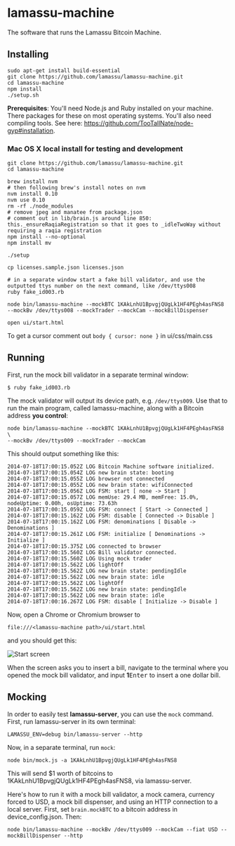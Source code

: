 # lamassu-machine
The software that runs the Lamassu Bitcoin Machine.

## Installing

```
sudo apt-get install build-essential
git clone https://github.com/lamassu/lamassu-machine.git
cd lamassu-machine
npm install
./setup.sh
```

**Prerequisites**: You'll need Node.js and Ruby installed on your machine. There packages for these on most operating systems. You'll also need compiling tools. See here: https://github.com/TooTallNate/node-gyp#installation.

### Mac OS X local install for testing and development

```
git clone https://github.com/lamassu/lamassu-machine.git
cd lamassu-machine

brew install nvm
# then following brew's install notes on nvm
nvm install 0.10
nvm use 0.10
rm -rf ./node_modules
# remove jpeg and manatee from package.json
# comment out in lib/brain.js around line 850: this._ensureRaqiaRegistration so that it goes to _idleTwoWay without requiring a raqia registration
npm install --no-optional
npm install mv

./setup

cp licenses.sample.json licenses.json

# in a separate window start a fake bill validator, and use the outputted ttys number on the next command, like /dev/ttys008
ruby fake_id003.rb

node bin/lamassu-machine --mockBTC 1KAkLnhU1BpvgjQUgLk1HF4PEgh4asFNS8 --mockBv /dev/ttys008 --mockTrader --mockCam --mockBillDispenser

open ui/start.html
```

To get a cursor comment out `body { cursor: none }` in ui/css/main.css

## Running

First, run the mock bill validator in a separate terminal window:

```
$ ruby fake_id003.rb
```

The mock validator will output its device path, e.g. ```/dev/ttys009```.
Use that to run the main program, called lamassu-machine, along with a Bitcoin
address **you control**:

```
node bin/lamassu-machine --mockBTC 1KAkLnhU1BpvgjQUgLk1HF4PEgh4asFNS8 \
--mockBv /dev/ttys009 --mockTrader --mockCam
```

This should output something like this:

```
2014-07-18T17:00:15.052Z LOG Bitcoin Machine software initialized.
2014-07-18T17:00:15.054Z LOG new brain state: booting
2014-07-18T17:00:15.055Z LOG browser not connected
2014-07-18T17:00:15.055Z LOG new brain state: wifiConnected
2014-07-18T17:00:15.056Z LOG FSM: start [ none -> Start ]
2014-07-18T17:00:15.057Z LOG memUse: 29.4 MB, memFree: 15.0%, nodeUptime: 0.00h, osUptime: 73.63h
2014-07-18T17:00:15.059Z LOG FSM: connect [ Start -> Connected ]
2014-07-18T17:00:15.162Z LOG FSM: disable [ Connected -> Disable ]
2014-07-18T17:00:15.162Z LOG FSM: denominations [ Disable -> Denominations ]
2014-07-18T17:00:15.261Z LOG FSM: initialize [ Denominations -> Initialize ]
2014-07-18T17:00:15.375Z LOG connected to browser
2014-07-18T17:00:15.560Z LOG Bill validator connected.
2014-07-18T17:00:15.560Z LOG Using mock trader
2014-07-18T17:00:15.562Z LOG lightOff
2014-07-18T17:00:15.562Z LOG new brain state: pendingIdle
2014-07-18T17:00:15.562Z LOG new brain state: idle
2014-07-18T17:00:15.562Z LOG lightOff
2014-07-18T17:00:15.562Z LOG new brain state: pendingIdle
2014-07-18T17:00:15.562Z LOG new brain state: idle
2014-07-18T17:00:16.267Z LOG FSM: disable [ Initialize -> Disable ]
```

Now, open a Chrome or Chromium browser to

```
file:///<lamassu-machine path>/ui/start.html
```

and you should get this:

![Start screen](docs/images/start-screen.png)

When the screen asks you to insert a bill, navigate to the terminal
where you opened the mock bill validator, and input **1**<kbd>Enter</kbd>
to insert a one dollar bill.

## Mocking

In order to easily test **lamassu-server**, you can use the ```mock``` command.
First, run lamassu-server in its own terminal:

```
LAMASSU_ENV=debug bin/lamassu-server --http
```

Now, in a separate terminal, run ```mock```:

```
node bin/mock.js -a 1KAkLnhU1BpvgjQUgLk1HF4PEgh4asFNS8
```

This will send $1 worth of bitcoins to 1KAkLnhU1BpvgjQUgLk1HF4PEgh4asFNS8, via lamassu-server.

Here's how to run it with a mock bill validator, a mock camera, currency forced to USD,
a mock bill dispenser, and using an HTTP connection to a local server. First, set
```brain.mockBTC``` to a bitcoin address in device_config.json. Then:

```
node bin/lamassu-machine --mockBv /dev/ttys009 --mockCam --fiat USD --mockBillDispenser --http
```
